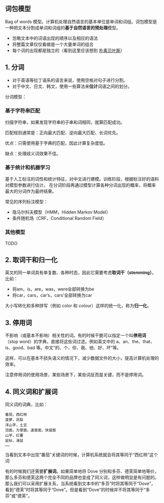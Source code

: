 ## 词包模型

Bag of words 模型。计算机处理自然语言的基本单位是单词和词组。词包模型是一种把文本分割成单词和词组的**基于自然语言的预处理**模型。

* 忽略文本中的词语出现的顺序以及相应的语法
* 将整篇文章仅仅看做是一个大量单词的组合
* 每个词的出现都是独立的（看到这里应该想到 [朴素贝叶斯](statistics/naive-bayes)）

## 1. 分词

* 对于英语等拉丁语系的语言来说，使用空格对句子进行分割。
* 对于中文、日文、韩文，使用一些算法来**估计**词语之间的划分。

分词模型：

### 基于字符串匹配

扫描字符串，如果发现字符串的子串和词相同，就算匹配成功。

匹配规则通常是：正向最大匹配、逆向最大匹配、长词优先。

优点：只需使用基于字典的匹配，因此计算复杂度低。

缺点：处理歧义词效果不佳。

### 基于统计和机器学习

基于人工标注的词性和统计特征，对中文进行建模。训练阶段，根据标注好的语料对模型参数进行估计。 在分词阶段再通过模型计算各种分词出现的概率，将概率最大的分词作为最终结果。

常见的序列标注模型：

* 隐马尔科夫模型（HMM，Hidden Markov Model）
* 条件随机场（CRF，Conditional Random Field）

### 其他模型

TODO

## 2. 取词干和归一化

英文的同一单词具有单复数、各种时态，因此它需要考虑**取词干（stemming）**。比如：

* 将am，is，are，was，were全部转换为be
* 将car，cars，car’s，cars’全部转换为car

大小写转化和多种拼写（例如 color 和 colour）这样的统一化，称为**归一化**。

## 3. 停用词

不影响（或基本不影响）相关性的词。有的时候干脆可以指定一个叫**停用词**（stop word）的字典，直接将这些词过滤。例如英文中的 a、an、the、that、is、good、bad 等。中文“的、个、你、我、他、好、坏”等。

这样，可以在基本不损失语义的情况下，减少数据文件的大小，提高计算机处理的效率。

注意停用词的使用场景，某些场景下，某些词反而是关键，而不是停用词。

## 4. 同义词和扩展词

同义词的词典，比如：

```
番茄，西红柿
菠萝，凤梨
洋山芋，土豆
泡面，方便面，速食面，快餐面
山芋，红薯
鼠标，滑鼠
……
```

当看到文本中出现“番茄”关键词的时候，计算机系统就会将其等同于“西红柿”这个词

有的时候我们还需要**扩展词**。如果简单地将 Dove 分别和多芬、德芙简单地等价，那么多芬和德芙这两个完全不同的品牌也变成了同义词，这样做明显是有问题的。那么我们可以采用扩展关系，当系统看到文本中的“多芬”时将其等同于“Dove”，看到“德芙”时将其等同于“Dove”。但是看到“Dove”的时候并不将其等同于“多芬”或“德芙”。